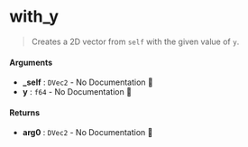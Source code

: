 # with\_y

>  Creates a 2D vector from `self` with the given value of `y`.

#### Arguments

- **\_self** : `DVec2` \- No Documentation 🚧
- **y** : `f64` \- No Documentation 🚧

#### Returns

- **arg0** : `DVec2` \- No Documentation 🚧